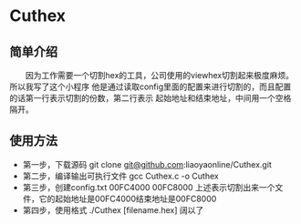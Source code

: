 # Cuthex
## 简单介绍
&emsp;&emsp;因为工作需要一个切割hex的工具，公司使用的viewhex切割起来极度麻烦。所以我写了这个小程序
他是通过读取config里面的配置来进行切割的，而且配置的话第一行表示切割的份数，第二行表示
起始地址和结束地址，中间用一个空格隔开。
## 使用方法
- 第一步，下载源码
git clone git@github.com:liaoyaonline/Cuthex.git
- 第二步，编译输出可执行文件
gcc Cuthex.c -o Cuthex
- 第三步，创建config.txt
00FC4000 00FC8000
上述表示切割出来一个文件，它的起始地址是00FC4000结束地址是00FC8000
- 第四步，使用格式
./Cuthex [filename.hex]
阔以了
